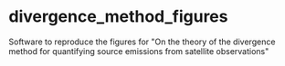# divergence_method_figures
Software to reproduce the figures for "On the theory of the divergence method for quantifying source emissions from satellite observations"
